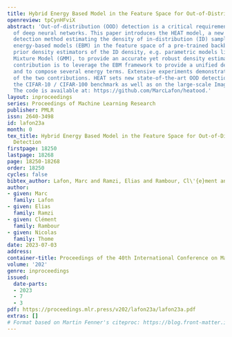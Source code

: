 ```yaml
---
title: Hybrid Energy Based Model in the Feature Space for Out-of-Distribution Detection
openreview: tpCynHFviX
abstract: 'Out-of-distribution (OOD) detection is a critical requirement for the deployment
  of deep neural networks. This paper introduces the HEAT model, a new post-hoc OOD
  detection method estimating the density of in-distribution (ID) samples using hybrid
  energy-based models (EBM) in the feature space of a pre-trained backbone. HEAT complements
  prior density estimators of the ID density, e.g. parametric models like the Gaussian
  Mixture Model (GMM), to provide an accurate yet robust density estimation. A second
  contribution is to leverage the EBM framework to provide a unified density estimation
  and to compose several energy terms. Extensive experiments demonstrate the significance
  of the two contributions. HEAT sets new state-of-the-art OOD detection results on
  the CIFAR-10 / CIFAR-100 benchmark as well as on the large-scale Imagenet benchmark.
  The code is available at: https://github.com/MarcLafon/heatood.'
layout: inproceedings
series: Proceedings of Machine Learning Research
publisher: PMLR
issn: 2640-3498
id: lafon23a
month: 0
tex_title: Hybrid Energy Based Model in the Feature Space for Out-of-Distribution
  Detection
firstpage: 18250
lastpage: 18268
page: 18250-18268
order: 18250
cycles: false
bibtex_author: Lafon, Marc and Ramzi, Elias and Rambour, Cl\'{e}ment and Thome, Nicolas
author:
- given: Marc
  family: Lafon
- given: Elias
  family: Ramzi
- given: Clément
  family: Rambour
- given: Nicolas
  family: Thome
date: 2023-07-03
address: 
container-title: Proceedings of the 40th International Conference on Machine Learning
volume: '202'
genre: inproceedings
issued:
  date-parts:
  - 2023
  - 7
  - 3
pdf: https://proceedings.mlr.press/v202/lafon23a/lafon23a.pdf
extras: []
# Format based on Martin Fenner's citeproc: https://blog.front-matter.io/posts/citeproc-yaml-for-bibliographies/
---
```

